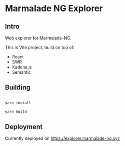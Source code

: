 # Marmalade NG Explorer

## Intro
Web explorer for Marmalade-NG.

This is Vite project, build on top of:

- React
- SWR
- Kadena.js
- Semantic

## Building

```sh

yarn install

yarn build

```

## Deployment

Currently deployed on https://explorer.marmalade-ng.xyz
